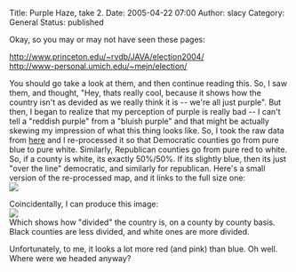 Title: Purple Haze, take 2.
Date: 2005-04-22 07:00
Author: slacy
Category: General
Status: published

Okay, so you may or may not have seen these pages:

<http://www.princeton.edu/~rvdb/JAVA/election2004/>  
<http://www-personal.umich.edu/~mejn/election/>

You should go take a look at them, and then continue reading this. So, I
saw them, and thought, "Hey, thats really cool, because it shows how the
country isn't as devided as we really think it is -- we're all just
purple". But then, I began to realize that my perception of purple is
really bad -- I can't tell a "reddish purple" from a "bluish purple" and
that might be actually skewing my impression of what this thing looks
like. So, I took the raw data from
[here](http://www-personal.umich.edu/~mejn/election/maplinear1280x1024.png)
and I re-processed it so that Democratic counties go from pure blue to
pure white. Similarly, Republican counties go from pure red to white.
So, if a county is white, its exactly 50%/50%. If its slightly blue,
then its just "over the line" democratic, and similarly for republican.
Here's a small version of the re-processed map, and it links to the full
size one:  
[![](http://slacy.com/blog/images/maplinear-white.small.png)](http://slacy.com/blog/images/maplinear-white.png)

Coincidentally, I can produce this image:  
[![](http://slacy.com/blog/images/maplinear-divided.small.png)](http://slacy.com/blog/images/maplinear-divided.png)  
Which shows how "divided" the country is, on a county by county basis.
Black counties are less divided, and white ones are more divided.

Unfortunately, to me, it looks a lot more red (and pink) than blue. Oh
well. Where were we headed anyway?  

